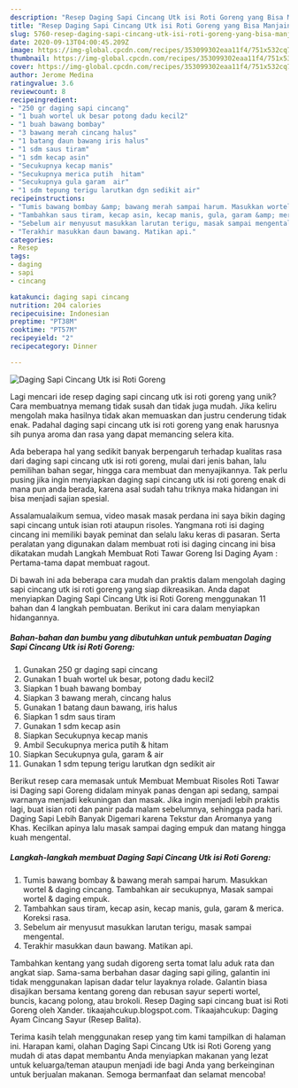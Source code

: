 ```yaml
---
description: "Resep Daging Sapi Cincang Utk isi Roti Goreng yang Bisa Manjain Lidah"
title: "Resep Daging Sapi Cincang Utk isi Roti Goreng yang Bisa Manjain Lidah"
slug: 5760-resep-daging-sapi-cincang-utk-isi-roti-goreng-yang-bisa-manjain-lidah
date: 2020-09-13T04:00:45.209Z
image: https://img-global.cpcdn.com/recipes/353099302eaa11f4/751x532cq70/daging-sapi-cincang-utk-isi-roti-goreng-foto-resep-utama.jpg
thumbnail: https://img-global.cpcdn.com/recipes/353099302eaa11f4/751x532cq70/daging-sapi-cincang-utk-isi-roti-goreng-foto-resep-utama.jpg
cover: https://img-global.cpcdn.com/recipes/353099302eaa11f4/751x532cq70/daging-sapi-cincang-utk-isi-roti-goreng-foto-resep-utama.jpg
author: Jerome Medina
ratingvalue: 3.6
reviewcount: 8
recipeingredient:
- "250 gr daging sapi cincang"
- "1 buah wortel uk besar potong dadu kecil2"
- "1 buah bawang bombay"
- "3 bawang merah cincang halus"
- "1 batang daun bawang iris halus"
- "1 sdm saus tiram"
- "1 sdm kecap asin"
- "Secukupnya kecap manis"
- "Secukupnya merica putih  hitam"
- "Secukupnya gula garam  air"
- "1 sdm tepung terigu larutkan dgn sedikit air"
recipeinstructions:
- "Tumis bawang bombay &amp; bawang merah sampai harum. Masukkan wortel &amp; daging cincang. Tambahkan air secukupnya, Masak sampai wortel &amp; daging empuk."
- "Tambahkan saus tiram, kecap asin, kecap manis, gula, garam &amp; merica. Koreksi rasa."
- "Sebelum air menyusut masukkan larutan terigu, masak sampai mengental."
- "Terakhir masukkan daun bawang. Matikan api."
categories:
- Resep
tags:
- daging
- sapi
- cincang

katakunci: daging sapi cincang 
nutrition: 204 calories
recipecuisine: Indonesian
preptime: "PT38M"
cooktime: "PT57M"
recipeyield: "2"
recipecategory: Dinner

---
```



![Daging Sapi Cincang Utk isi Roti Goreng](https://img-global.cpcdn.com/recipes/353099302eaa11f4/751x532cq70/daging-sapi-cincang-utk-isi-roti-goreng-foto-resep-utama.jpg)

Lagi mencari ide resep daging sapi cincang utk isi roti goreng yang unik? Cara membuatnya memang tidak susah dan tidak juga mudah. Jika keliru mengolah maka hasilnya tidak akan memuaskan dan justru cenderung tidak enak. Padahal daging sapi cincang utk isi roti goreng yang enak harusnya sih punya aroma dan rasa yang dapat memancing selera kita.

Ada beberapa hal yang sedikit banyak berpengaruh terhadap kualitas rasa dari daging sapi cincang utk isi roti goreng, mulai dari jenis bahan, lalu pemilihan bahan segar, hingga cara membuat dan menyajikannya. Tak perlu pusing jika ingin menyiapkan daging sapi cincang utk isi roti goreng enak di mana pun anda berada, karena asal sudah tahu triknya maka hidangan ini bisa menjadi sajian spesial.

Assalamualaikum semua, video masak masak perdana ini saya bikin daging sapi cincang untuk isian roti ataupun risoles. Yangmana roti isi daging cincang ini memiliki bayak peminat dan selalu laku keras di pasaran. Serta peralatan yang digunakan dalam membuat roti isi daging cincang ini bisa dikatakan mudah Langkah Membuat Roti Tawar Goreng Isi Daging Ayam : Pertama-tama dapat membuat ragout.


Di bawah ini ada beberapa cara mudah dan praktis dalam mengolah daging sapi cincang utk isi roti goreng yang siap dikreasikan. Anda dapat menyiapkan Daging Sapi Cincang Utk isi Roti Goreng menggunakan 11 bahan dan 4 langkah pembuatan. Berikut ini cara dalam menyiapkan hidangannya.

<!--inarticleads1-->

##### Bahan-bahan dan bumbu yang dibutuhkan untuk pembuatan Daging Sapi Cincang Utk isi Roti Goreng:

1. Gunakan 250 gr daging sapi cincang
1. Gunakan 1 buah wortel uk besar, potong dadu kecil2
1. Siapkan 1 buah bawang bombay
1. Siapkan 3 bawang merah, cincang halus
1. Gunakan 1 batang daun bawang, iris halus
1. Siapkan 1 sdm saus tiram
1. Gunakan 1 sdm kecap asin
1. Siapkan Secukupnya kecap manis
1. Ambil Secukupnya merica putih &amp; hitam
1. Siapkan Secukupnya gula, garam &amp; air
1. Gunakan 1 sdm tepung terigu larutkan dgn sedikit air


Berikut resep cara memasak untuk Membuat Membuat Risoles Roti Tawar isi Daging sapi Goreng didalam minyak panas dengan api sedang, sampai warnanya menjadi kekuningan dan masak. Jika ingin menjadi lebih praktis lagi, buat isian roti dan panir pada malam sebelumnya, sehingga pada hari. Daging Sapi Lebih Banyak Digemari karena Tekstur dan Aromanya yang Khas. Kecilkan apinya lalu masak sampai daging empuk dan matang hingga kuah mengental. 

<!--inarticleads2-->

##### Langkah-langkah membuat Daging Sapi Cincang Utk isi Roti Goreng:

1. Tumis bawang bombay &amp; bawang merah sampai harum. Masukkan wortel &amp; daging cincang. Tambahkan air secukupnya, Masak sampai wortel &amp; daging empuk.
1. Tambahkan saus tiram, kecap asin, kecap manis, gula, garam &amp; merica. Koreksi rasa.
1. Sebelum air menyusut masukkan larutan terigu, masak sampai mengental.
1. Terakhir masukkan daun bawang. Matikan api.


Tambahkan kentang yang sudah digoreng serta tomat lalu aduk rata dan angkat siap. Sama-sama berbahan dasar daging sapi giling, galantin ini tidak menggunakan lapisan dadar telur layaknya rolade. Galantin biasa disajikan bersama kentang goreng dan rebusan sayur seperti wortel, buncis, kacang polong, atau brokoli. Resep Daging sapi cincang buat isi Roti Goreng oleh Xander. tikaajahcukup.blogspot.com. Tikaajahcukup: Daging Ayam Cincang Sayur (Resep Balita). 

Terima kasih telah menggunakan resep yang tim kami tampilkan di halaman ini. Harapan kami, olahan Daging Sapi Cincang Utk isi Roti Goreng yang mudah di atas dapat membantu Anda menyiapkan makanan yang lezat untuk keluarga/teman ataupun menjadi ide bagi Anda yang berkeinginan untuk berjualan makanan. Semoga bermanfaat dan selamat mencoba!
